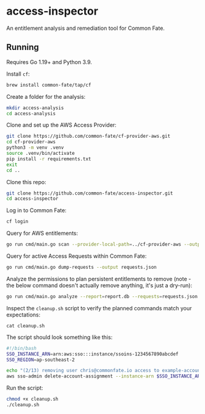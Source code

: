 # access-inspector

An entitlement analysis and remediation tool for Common Fate.

## Running

Requires Go 1.19+ and Python 3.9.

Install `cf`:

```bash
brew install common-fate/tap/cf
```

Create a folder for the analysis:

```bash
mkdir access-analysis
cd access-analysis
```

Clone and set up the AWS Access Provider:

```bash
git clone https://github.com/common-fate/cf-provider-aws.git
cd cf-provider-aws
python3 -m venv .venv
source .venv/bin/activate
pip install -r requirements.txt
exit
cd ..
```

Clone this repo:

```bash
git clone https://github.com/common-fate/access-inspector.git
cd access-inspector
```

Log in to Common Fate:

```bash
cf login
```

Query for AWS entitlements:

```bash
go run cmd/main.go scan --provider-local-path=../cf-provider-aws --output report.db
```

Query for active Access Requests within Common Fate:

```bash
go run cmd/main.go dump-requests --output requests.json
```

Analyze the permissions to plan persistent entitlements to remove (note - the below command doesn't actually remove anything, it's just a dry-run):

```bash
go run cmd/main.go analyze --report=report.db --requests=requests.json > cleanup.sh
```

Inspect the `cleanup.sh` script to verify the planned commands match your expectations:

```
cat cleanup.sh
```

The script should look something like this:

```bash
#!/bin/bash
SSO_INSTANCE_ARN=arn:aws:sso:::instance/ssoins-1234567890abcdef
SSO_REGION=ap-southeast-2

echo "(2/13) removing user chris@commonfate.io access to example-account (123456789012) with role AWSAdministratorAccess"
aws sso-admin delete-account-assignment --instance-arn $SSO_INSTANCE_ARN --region $SSO_REGION --target-type AWS_ACCOUNT --target-id 123456789012 --permission-set-arn arn:aws:sso:::permissionSet/ssoins-1234567890abcdef/ps-1234567890abcdef --principal-type USER --principal-id 1234512345-589828ee-abcde-abcd-abcd-1234512345
```

Run the script:

```bash
chmod +x cleanup.sh
./cleanup.sh
```
